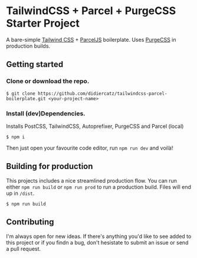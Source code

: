 # TailwindCSS + Parcel + PurgeCSS Starter Project

A bare-simple [Tailwind CSS](https://tailwindcss.com) + [ParcelJS](https://parceljs.org) boilerplate. Uses [PurgeCSS](https://www.purgecss.com/) in production builds.

## Getting started

### Clone or download the repo.

```
$ git clone https://github.com/didiercatz/tailwindcss-parcel-boilerplate.git <your-project-name>
```

### Install (dev)Dependencies.

Installs PostCSS, TailwindCSS, Autoprefixer, PurgeCSS and Parcel (local)

```
$ npm i
```

Then just open your favourite code editor, run `npm run dev` and voilà!

## Building for production

This projects includes a nice streamlined production flow. You can run either `npm run build` or `npm run prod` to run a production build. Files will end up in `/dist`.

```
$ npm run build
```

## Contributing

I'm always open for new ideas. If there's anything you'd like to see added to this project or if you findn a bug, don't hesistate to submit an issue or send a pull request.
